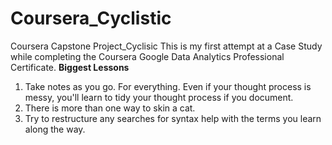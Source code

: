 # Coursera_Cyclistic
Coursera Capstone Project_Cyclisic
This is my first attempt at a Case Study while completing the Coursera Google Data Analytics Professional Certificate.
**Biggest Lessons**
1. Take notes as you go. For everything. Even if your thought process is messy, you'll learn to tidy your thought process if you document.
2. There is more than one way to skin a cat. 
3. Try to restructure any searches for syntax help with the terms you learn along the way.

